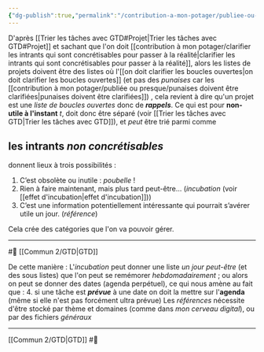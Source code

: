 ```yaml
---
{"dg-publish":true,"permalink":"/contribution-a-mon-potager/publiee-ou-presque/structurer-des-taches-equivaut-a-dire-qu-un-projet-est-une-liste-de-rappels/"}
---
```


D'après [[Trier les tâches avec GTD#Projet\|Trier les tâches avec GTD#Projet]] et sachant que l'on doit [[contribution à mon potager/clarifier les intrants qui sont concrétisables pour passer à la réalité\|clarifier les intrants qui sont concrétisables pour passer à la réalité]], alors les listes de projets doivent être des listes où l'[[on doit clarifier les boucles ouvertes\|on doit clarifier les boucles ouvertes]] (et pas des *punaises* car les [[contribution à mon potager/publiée ou presque/punaises doivent être clarifiées\|punaises doivent être clarifiées]]) , cela revient à dire qu'un projet est une *liste de boucles ouvertes* donc de ***rappels***. 
Ce qui est pour **non-utile à l'instant** *t*, doit donc être séparé (voir [[Trier les tâches avec GTD\|Trier les tâches avec GTD]]), et *peut* être trié parmi comme 
<div class="transclusion internal-embed is-loaded"><div class="markdown-embed">



## les intrants *non concrétisables*
donnent lieux à trois possibilités :
1. C’est obsolète ou inutile : *poubelle* ! 
2. Rien à faire maintenant, mais plus tard peut-être… (*incubation* (voir [[effet d'incubation\|effet d'incubation]])) 
3. C’est une information potentiellement intéressante qui pourrait s’avérer utile un jour. (*référence*)

Cela crée des catégories que l'on va pouvoir gérer.

---
#🌱 [[Commun 2/GTD\|GTD]]

</div></div>

De cette manière :
L'*incubation* peut donner une liste *un jour peut-être* (et des sous listes) que l'on peut se remémorer *hebdomadairement* ; ou alors on peut se donner des dates (agenda perpétuel), ce qui nous amène au fait que :
4. si une tâche est ***prévue*** à une date on doit la mettre sur l'**agenda** (même si elle n'est pas forcément ultra prévue)
Les *références* nécessite d'être stocké par thème et domaines (comme dans *mon cerveau digital*), ou par des fichiers *généraux*

---
[[Commun 2/GTD\|GTD]] #🌱 